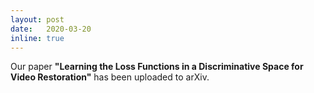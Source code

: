 ```yaml
---
layout: post
date:   2020-03-20
inline: true
---
```

Our paper **"Learning the Loss Functions in a Discriminative Space for Video Restoration"** has been uploaded to arXiv.
